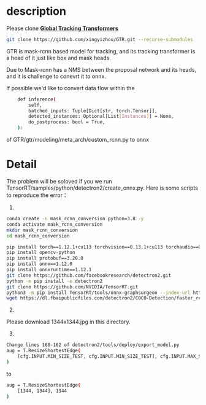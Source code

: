 # description

Please clone [**Global Tracking Transformers**](https://github.com/xingyizhou/GTR#readme)
```bash
git clone https://github.com/xingyizhou/GTR.git --recurse-submodules
```

GTR is mask-rcnn based model for tracking, and its tracking transformer is a head of it just like box and mask heads. 


Due to Mask-rcnn has a NMS between the proposal network and its heads, and it is challenge to conevrt it to onnx. 


If possible we'd like to convert data flow within the 
```bash
    def inference(
        self,
        batched_inputs: Tuple[Dict[str, torch.Tensor]],
        detected_instances: Optional[List[Instances]] = None,
        do_postprocess: bool = True,
    ):
```
of GTR/gtr/modeling/meta_arch/custom_rcnn.py to onnx

# Detail
The problem will be soloved if you we run TensorRT/samples/python/detectron2/create_onnx.py. 
Here is some scripts to reproduce the error：

1.

```bash
conda create -n mask_rcnn_conversion python=3.8 -y
conda activate mask_rcnn_conversion
mkdir mask_rcnn_conversion
cd mask_rcnn_conversion

pip install torch==1.12.1+cu113 torchvision==0.13.1+cu113 torchaudio==0.12.1 --extra-index-url https://download.pytorch.org/whl/cu113
pip install opencv-python
pip install protobuf==3.20.0
pip install onnx==1.12.0
pip install onnxruntime==1.12.1
git clone https://github.com/facebookresearch/detectron2.git
python -m pip install -e detectron2
git clone https://github.com/NVIDIA/TensorRT.git
python3 -m pip install TensorRT/tools/onnx-graphsurgeon --index-url https://pypi.ngc.nvidia.com
wget https://dl.fbaipublicfiles.com/detectron2/COCO-Detection/faster_rcnn_R_50_FPN_3x/137849458/model_final_280758.pkl
```
2.

Please download 1344x1344.jpg in this directory.

3.
```bash
Change lines 160-162 of detectron2/tools/deploy/export_model.py 
aug = T.ResizeShortestEdge(
    [cfg.INPUT.MIN_SIZE_TEST, cfg.INPUT.MIN_SIZE_TEST], cfg.INPUT.MAX_SIZE_TEST
)
```
to
```bash
aug = T.ResizeShortestEdge(
    [1344, 1344], 1344
)
```





